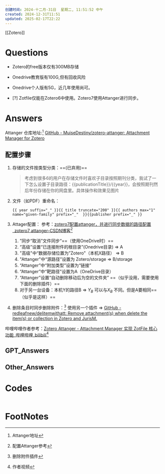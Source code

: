 ```yaml
---
创建时间: 2024-十二月-31日  星期二, 11:51:52 中午
created: 2024-12-31T11:51
updated: 2025-02-17T22:22
---
```

[[Zotero]]
# Questions
- Zotero的free版本仅有300MB存储
- Onedrive教育版有100G,但有回收风险
- Onedrive个人版有5G，近几年使用尚可。

- [?] Zotfile仅能在Zotero6中使用。Zotero7使用Attanger进行同步。


# Answers

Attanger 仓库地址:[^1]
[GitHub - MuiseDestiny/zotero-attanger: Attachment Manager for Zotero](https://github.com/MuiseDestiny/zotero-attanger)


## 配置步骤

1. 存储的文件按类型分类：==(已弃用)==
   >考虑到很多6的用户在存储文件时喜欢子目录按照期刊分类，我试了一下怎么设置子目录路径：{{publicationTitle}}/{{year}}，会按照期刊然后年份存储在你的网盘里。具体操作和效果见图片

2. 文件（如PDF）重命名：
	```text
	{{ year suffix="_" }}{{ title truncate="200" }}{{ authors max="1"  name="given-family" prefix="_"  }}{{publisher prefix="_" }}
	```

3. Attager配置：
	参考：[zotero7配置attanger，并进行同步数据的路径配置\_zotero7 attanger-CSDN博客](https://blog.csdn.net/weixin_44628096/article/details/144493607?spm=1001.2014.3001.5506)[^2]
	
	1. ”同步“取消”文件同步“==（使用OneDrive时）==
	2. “高级”设置“已连接附件的根目录”(Onedrive目录) $\Longrightarrow$ A
	3. "高级"中“数据存储位置为”Zotero"（本机X路径） $\Longrightarrow$ B
	4. "Attanger"中“源路径”设置为 Zotero/storage $\Longrightarrow$ B/storage
	5. “Attanger”中“附加类型”设置为“链接”
	6. “Attanger”中“靶路径”设置为A（OneDrive目录）
	7. “Attanger”设置“自动删除移动后为空的文件夹” ==（似乎没用，需要使用下面的删除插件）==
	8. 对于另一台设备：本机Y的路径B $\Longrightarrow$ $Y_{B}$ 可以与$X_{B}$ 不同。但是A要相同==（似乎是这样）==


5. 删除条目时同步删除附件：[^3]
   使用另一个插件 $\Longrightarrow$ 
   [GitHub - redleafnew/delitemwithatt: Remove attachment(s) when delete the item(s) or collection in Zotero and JurisM.](https://github.com/redleafnew/delitemwithatt)


哔哩哔哩作者参考：[Zotero Attanger - Attachment Manager 实现 ZotFile 核心功能\_哔哩哔哩\_bilibili](https://www.bilibili.com/video/BV1x64y1J7Rv/?vd_source=6c33cf6826337aad387874b66413aa72)[^4]



## GPT_Answers


## Other_Answers


# Codes

```python

```



# FootNotes

[^1]: Attanger地址
[^2]: 配置Attanger参考
[^3]: 删除附件插件
[^4]: 作者视频
